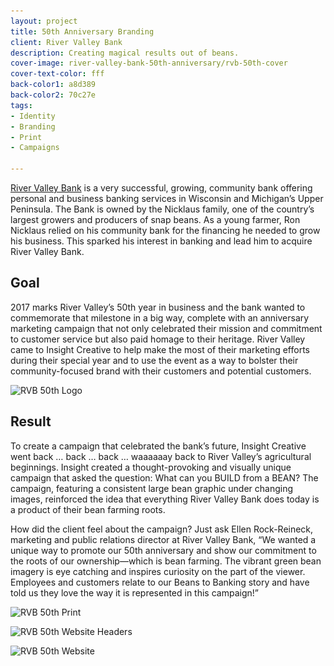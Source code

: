 ```yaml
---
layout: project
title: 50th Anniversary Branding
client: River Valley Bank
description: Creating magical results out of beans.
cover-image: river-valley-bank-50th-anniversary/rvb-50th-cover
cover-text-color: fff
back-color1: a8d389
back-color2: 70c27e
tags:
- Identity
- Branding
- Print
- Campaigns

---
```


<a href="https://www.rivervalleybank.com/" target="_blank" rel="noopener">River Valley Bank</a> is a very successful, growing, community bank offering personal and business banking services in Wisconsin and Michigan’s Upper Peninsula. The Bank is owned by the Nicklaus family, one of the country’s largest growers and producers of snap beans. As a young farmer, Ron Nicklaus relied on his community bank for the financing he needed to grow his business. This sparked his interest in banking and lead him to acquire River Valley Bank.

## Goal

2017 marks River Valley’s 50th year in business and the bank wanted to commemorate that milestone in a big way, complete with an anniversary marketing campaign that not only celebrated their mission and commitment to customer service but also paid homage to their heritage. River Valley came to Insight Creative to help make the most of their marketing efforts during their special year and to use the event as a way to bolster their community-focused brand with their customers and potential customers.

<div>
<img data-aos="fade-up" src="/img/projects/river-valley-bank-50th-anniversary/rvb-50th-logo.jpg"
alt="RVB 50th Logo"
srcset="
/img/projects/river-valley-bank-50th-anniversary/rvb-50th-logo-2400.jpg 2400w,
/img/projects/river-valley-bank-50th-anniversary/rvb-50th-logo-1800.jpg 1800w,
/img/projects/river-valley-bank-50th-anniversary/rvb-50th-logo-1200.jpg 1200w,
/img/projects/river-valley-bank-50th-anniversary/rvb-50th-logo-900.jpg 900w,
/img/projects/river-valley-bank-50th-anniversary/rvb-50th-logo-600.jpg 600w,
/img/projects/river-valley-bank-50th-anniversary/rvb-50th-logo-400.jpg 400w" />
</div>

<div class="spacer"></div>

## Result

To create a campaign that celebrated the bank’s future, Insight Creative went back … back … back … waaaaaay back to River Valley’s agricultural beginnings. Insight created a thought-provoking and visually unique campaign that asked the question: What can you BUILD from a BEAN? The campaign, featuring a consistent large bean graphic under changing images, reinforced the idea that everything River Valley Bank does today is a product of their bean farming roots.

How did the client feel about the campaign? Just ask Ellen Rock-Reineck, marketing and public relations director at River Valley Bank, “We wanted a unique way to promote our 50th anniversary and show our commitment to the roots of our ownership—which is bean farming. The vibrant green bean imagery is eye catching and inspires curiosity on the part of the viewer. Employees and customers relate to our Beans to Banking story and have told us they love the way it is represented in this campaign!”

<div class="spacer"></div>

<div>
<img data-aos="fade-up" src="/img/projects/river-valley-bank-50th-anniversary/rvb-50th-print.jpg"
alt="RVB 50th Print"
srcset="/img/projects/river-valley-bank-50th-anniversary/rvb-50th-print-2400.jpg 2400w,
/img/projects/river-valley-bank-50th-anniversary/rvb-50th-print-1800.jpg 1800w,
/img/projects/river-valley-bank-50th-anniversary/rvb-50th-print-1200.jpg 1200w,
/img/projects/river-valley-bank-50th-anniversary/rvb-50th-print-900.jpg 900w,
/img/projects/river-valley-bank-50th-anniversary/rvb-50th-print-600.jpg 600w,
/img/projects/river-valley-bank-50th-anniversary/rvb-50th-print-400.jpg 400w" />

<img data-aos="fade-up" src="/img/projects/river-valley-bank-50th-anniversary/rvb-50th-website-headers.jpg"
alt="RVB 50th Website Headers"
srcset="/img/projects/river-valley-bank-50th-anniversary/rvb-50th-website-headers-2400.jpg 2400w,
/img/projects/river-valley-bank-50th-anniversary/rvb-50th-website-headers-1800.jpg 1800w,
/img/projects/river-valley-bank-50th-anniversary/rvb-50th-website-headers-1200.jpg 1200w,
/img/projects/river-valley-bank-50th-anniversary/rvb-50th-website-headers-900.jpg 900w,
/img/projects/river-valley-bank-50th-anniversary/rvb-50th-website-headers-600.jpg 600w,
/img/projects/river-valley-bank-50th-anniversary/rvb-50th-website-headers-400.jpg 400w" />

<img data-aos="fade-up" src="/img/projects/river-valley-bank-50th-anniversary/rvb-50th-website-headers-mockup.jpg"
alt="RVB 50th Website"
srcset="/img/projects/river-valley-bank-50th-anniversary/rvb-50th-website-headers-mockup-2400.jpg 2400w,
/img/projects/river-valley-bank-50th-anniversary/rvb-50th-website-headers-mockup-1800.jpg 1800w,
/img/projects/river-valley-bank-50th-anniversary/rvb-50th-website-headers-mockup-1200.jpg 1200w,
/img/projects/river-valley-bank-50th-anniversary/rvb-50th-website-headers-mockup-900.jpg 900w,
/img/projects/river-valley-bank-50th-anniversary/rvb-50th-website-headers-mockup-600.jpg 600w,
/img/projects/river-valley-bank-50th-anniversary/rvb-50th-website-headers-mockup-400.jpg 400w" />
</div>
